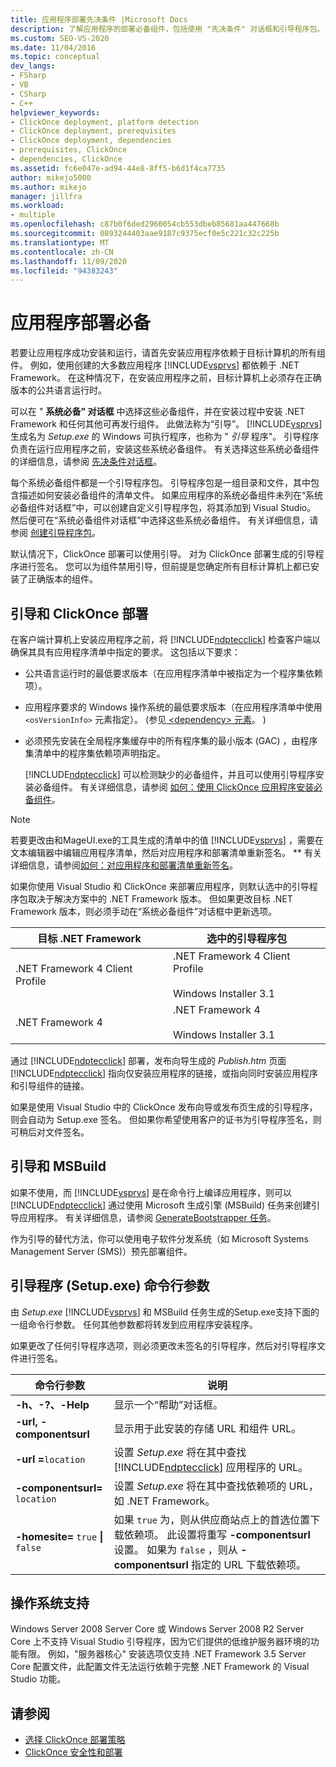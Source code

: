```yaml
---
title: 应用程序部署先决条件 |Microsoft Docs
description: 了解应用程序的部署必备组件，包括使用 "先决条件" 对话框和引导程序包。
ms.custom: SEO-VS-2020
ms.date: 11/04/2016
ms.topic: conceptual
dev_langs:
- FSharp
- VB
- CSharp
- C++
helpviewer_keywords:
- ClickOnce deployment, platform detection
- ClickOnce deployment, prerequisites
- ClickOnce deployment, dependencies
- prerequisites, ClickOnce
- dependencies, ClickOnce
ms.assetid: fc6e047e-ad94-44e8-8ff5-b6d1f4ca7735
author: mikejo5000
ms.author: mikejo
manager: jillfra
ms.workload:
- multiple
ms.openlocfilehash: c87b0f6ded2960054cb553dbeb85681aa447668b
ms.sourcegitcommit: 0893244403aae9187c9375ecf0e5c221c32c225b
ms.translationtype: MT
ms.contentlocale: zh-CN
ms.lasthandoff: 11/09/2020
ms.locfileid: "94383243"
---
```

# <a name="application-deployment-prerequisites"></a>应用程序部署必备

若要让应用程序成功安装和运行，请首先安装应用程序依赖于目标计算机的所有组件。 例如，使用创建的大多数应用程序 [!INCLUDE[vsprvs](../code-quality/includes/vsprvs_md.md)] 都依赖于 .NET Framework。 在这种情况下，在安装应用程序之前，目标计算机上必须存在正确版本的公共语言运行时。

 可以在 " **系统必备" 对话框** 中选择这些必备组件，并在安装过程中安装 .NET Framework 和任何其他可再发行组件。 此做法称为“引导”。 [!INCLUDE[vsprvs](../code-quality/includes/vsprvs_md.md)] 生成名为 *Setup.exe* 的 Windows 可执行程序，也称为 " *引导* 程序"。 引导程序负责在运行应用程序之前，安装这些系统必备组件。 有关选择这些系统必备组件的详细信息，请参阅 [先决条件对话框](../ide/reference/prerequisites-dialog-box.md)。

 每个系统必备组件都是一个引导程序包。 引导程序包是一组目录和文件，其中包含描述如何安装必备组件的清单文件。 如果应用程序的系统必备组件未列在“系统必备组件对话框”中，可以创建自定义引导程序包，将其添加到 Visual Studio。 然后便可在“系统必备组件对话框”中选择这些系统必备组件。 有关详细信息，请参阅 [创建引导程序包](../deployment/creating-bootstrapper-packages.md)。

 默认情况下，ClickOnce 部署可以使用引导。 对为 ClickOnce 部署生成的引导程序进行签名。 您可以为组件禁用引导，但前提是您确定所有目标计算机上都已安装了正确版本的组件。

## <a name="bootstrapping-and-clickonce-deployment"></a>引导和 ClickOnce 部署
 在客户端计算机上安装应用程序之前，将 [!INCLUDE[ndptecclick](../deployment/includes/ndptecclick_md.md)] 检查客户端以确保其具有应用程序清单中指定的要求。 这包括以下要求：

- 公共语言运行时的最低要求版本（在应用程序清单中被指定为一个程序集依赖项）。

- 应用程序要求的 Windows 操作系统的最低要求版本（在应用程序清单中使用 `<osVersionInfo>` 元素指定）。  (参见[ \<dependency> 元素](../deployment/dependency-element-clickonce-application.md)。 ) 

- 必须预先安装在全局程序集缓存中的所有程序集的最小版本 (GAC) ，由程序集清单中的程序集依赖项声明指定。

  [!INCLUDE[ndptecclick](../deployment/includes/ndptecclick_md.md)] 可以检测缺少的必备组件，并且可以使用引导程序安装必备组件。 有关详细信息，请参阅 [如何：使用 ClickOnce 应用程序安装必备组件](../deployment/how-to-install-prerequisites-with-a-clickonce-application.md)。

> [!NOTE]
> 若要更改由和MageUI.exe的工具生成的清单中的值 [!INCLUDE[vsprvs](../code-quality/includes/vsprvs_md.md)] ，需要在文本编辑器中编辑应用程序清单，然后对应用程序和部署清单重新签名。 ** 有关详细信息，请参阅[如何：对应用程序和部署清单重新签名](../deployment/how-to-re-sign-application-and-deployment-manifests.md)。

 如果你使用 Visual Studio 和 ClickOnce 来部署应用程序，则默认选中的引导程序包取决于解决方案中的 .NET Framework 版本。 但如果更改目标 .NET Framework 版本，则必须手动在“系统必备组件”对话框中更新选项。

|目标 .NET Framework|选中的引导程序包|
|---------------------------|------------------------------------|
|.NET Framework 4 Client Profile|.NET Framework 4 Client Profile<br /><br /> Windows Installer 3.1|
|.NET Framework 4|.NET Framework 4<br /><br /> Windows Installer 3.1|

 通过 [!INCLUDE[ndptecclick](../deployment/includes/ndptecclick_md.md)] 部署，发布向导生成的 *Publish.htm* 页面 [!INCLUDE[ndptecclick](../deployment/includes/ndptecclick_md.md)] 指向仅安装应用程序的链接，或指向同时安装应用程序和引导组件的链接。

 如果是使用 Visual Studio 中的 ClickOnce 发布向导或发布页生成的引导程序，则会自动为 Setup.exe 签名。 但如果你希望使用客户的证书为引导程序签名，则可稍后对文件签名。

## <a name="bootstrapping-and-msbuild"></a>引导和 MSBuild
 如果不使用，而 [!INCLUDE[vsprvs](../code-quality/includes/vsprvs_md.md)] 是在命令行上编译应用程序，则可以 [!INCLUDE[ndptecclick](../deployment/includes/ndptecclick_md.md)] 通过使用 Microsoft 生成引擎 (MSBuild) 任务来创建引导应用程序。 有关详细信息，请参阅 [GenerateBootstrapper 任务](../msbuild/generatebootstrapper-task.md)。

 作为引导的替代方法，你可以使用电子软件分发系统（如 Microsoft Systems Management Server (SMS)）预先部署组件。

## <a name="bootstrapper-setupexe-command-line-arguments"></a>引导程序 (Setup.exe) 命令行参数
 由 *Setup.exe* [!INCLUDE[vsprvs](../code-quality/includes/vsprvs_md.md)] 和 MSBuild 任务生成的Setup.exe支持下面的一组命令行参数。 任何其他参数都将转发到应用程序安装程序。

 如果更改了任何引导程序选项，则必须更改未签名的引导程序，然后对引导程序文件进行签名。

| 命令行参数 | 说明 |
| - | - |
| **-h、-?、-Help** | 显示一个“帮助”对话框。 |
| **-url, -componentsurl** | 显示用于此安装的存储 URL 和组件 URL。 |
| **-url =**`location` | 设置 *Setup.exe* 将在其中查找 [!INCLUDE[ndptecclick](../deployment/includes/ndptecclick_md.md)] 应用程序的 URL。 |
| **-componentsurl=** `location` | 设置 *Setup.exe* 将在其中查找依赖项的 URL，如 .NET Framework。 |
| **-homesite=** `true` **&#124;** `false` | 如果 `true` 为，则从供应商站点上的首选位置下载依赖项。 此设置将重写 **-componentsurl** 设置。 如果为 `false` ，则从 **-componentsurl** 指定的 URL 下载依赖项。 |

## <a name="operating-system-support"></a>操作系统支持
 Windows Server 2008 Server Core 或 Windows Server 2008 R2 Server Core 上不支持 Visual Studio 引导程序，因为它们提供的低维护服务器环境的功能有限。 例如，"服务器核心" 安装选项仅支持 .NET Framework 3.5 Server Core 配置文件，此配置文件无法运行依赖于完整 .NET Framework 的 Visual Studio 功能。

## <a name="see-also"></a>请参阅
- [选择 ClickOnce 部署策略](../deployment/choosing-a-clickonce-deployment-strategy.md)
- [ClickOnce 安全性和部署](../deployment/clickonce-security-and-deployment.md)